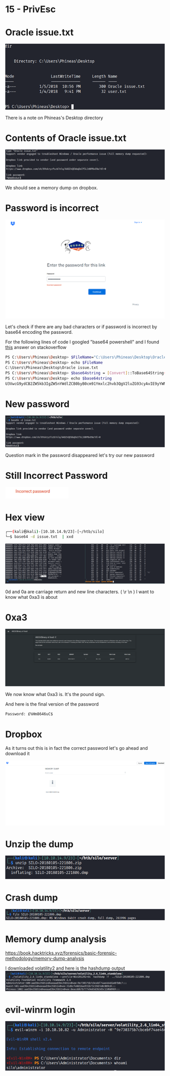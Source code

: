 # 15 - PrivEsc


# Oracle issue.txt
![](vx_images/1582346556287.png)

There is a note on Phineas's Desktop directory

# Contents of Oracle issue.txt
![](vx_images/4697645102765.png)

We should see a memory dump on dropbox.

# Password is incorrect

![](vx_images/4403294917109.png)

Let's check if there are any bad characters or if password is incorrect by base64 encoding the password. 

For the following lines of code I googled "base64 powershell" and I found [this](https://stackoverflow.com/a/42592976) answer on stackoverflow


```bash
PS C:\Users\Phineas\Desktop> $FileName="C:\Users\Phineas\Desktop\Oracle issue.txt"
PS C:\Users\Phineas\Desktop> echo $FileName
C:\Users\Phineas\Desktop\Oracle issue.txt
PS C:\Users\Phineas\Desktop> $base64string = [Convert]::ToBase64String([IO.File]::ReadAllBytes($FileName))
PS C:\Users\Phineas\Desktop> echo $base64string
U3VwcG9ydCB2ZW5kb3IgZW5nYWdlZCB0byB0cm91Ymxlc2hvb3QgV2luZG93cyAvIE9yYWNsZSBwZXJmb3JtYW5jZSBpc3N1ZSAoZnVsbCBtZW1vcnkgZHVtcCByZXF1ZXN0ZWQpOg0KDQpEcm9wYm94IGxpbmsgcHJvdmlkZWQgdG8gdmVuZG9yIChhbmQgcGFzc3dvcmQgdW5kZXIgc2VwYXJhdGUgY292ZXIpLg0KDQpEcm9wYm94IGxpbmsgDQpodHRwczovL3d3dy5kcm9wYm94LmNvbS9zaC82OXNrcnl6ZnN6YjdlbHEvQUFEWm5RRWJicURvSWY1TDJkMFBCeEVOYT9kbD0wDQoNCmxpbmsgcGFzc3dvcmQ6DQqjJUhtODY0NnVDJA0K
```


# New password
![](vx_images/2749008787295.png)

Question mark in the password disappeared let's try our new password

# Still Incorrect Password
![](vx_images/1565442881435.png)


# Hex view
```bash
┌──(kali㉿kali)-[10.10.14.9/23]-[~/htb/silo]
└─$ base64 -d issue.txt  | xxd
```
![](vx_images/3387760628811.png)


0d and 0a are carriage return and new line characters. ( \r \n ) I want to know what 0xa3 is about


# 0xa3 
![](vx_images/2832852539351.png)

We now know what 0xa3 is. It's the pound sign.

And here is the final version of the password
```
Password: £%Hm8646uC$
```

# Dropbox

As it turns out this is in fact the correct password let's go ahead and download it

![](vx_images/1051544741753.png)

# Unzip the dump

![](vx_images/2190980346517.png)


# Crash dump

![](vx_images/4743208104943.png)



# Memory  dump analysis 
https://book.hacktricks.xyz/forensics/basic-forensic-methodology/memory-dump-analysis

I downloaded volatility2  and here is the hashdump output
![](vx_images/1035791777573.png)


# evil-winrm login

![](vx_images/1666261148398.png)

